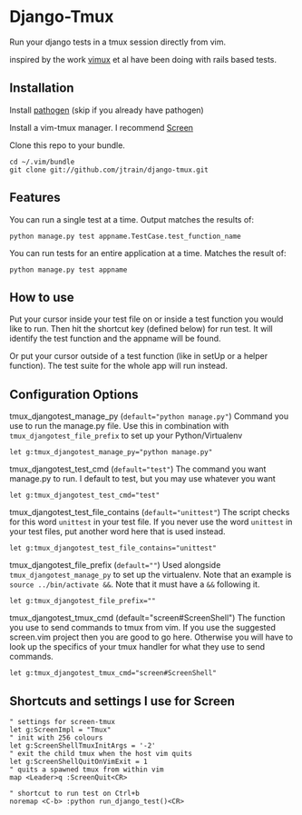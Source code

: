 # Django-Tmux

Run your django tests in a tmux session directly from vim.

inspired by the work [vimux](https://github.com/benmills/vimux) et al have been doing with rails based tests.

## Installation

Install [pathogen](https://github.com/tpope/vim-pathogen) (skip if you already have pathogen)

Install a vim-tmux manager. I recommend [Screen](https://github.com/ervandew/screen)

Clone this repo to your bundle.

    cd ~/.vim/bundle
    git clone git://github.com/jtrain/django-tmux.git


## Features

You can run a single test at a time. Output matches the results of:


    python manage.py test appname.TestCase.test_function_name

You can run tests for an entire application at a time. Matches the result of:

    python manage.py test appname

## How to use
Put your cursor inside your test file on or inside a test function you would like to run.
Then hit the shortcut key (defined below) for run test. It will identify the test function
and the appname will be found.

Or put your cursor outside of a test function (like in setUp or a helper function). The test
suite for the whole app will run instead.

## Configuration Options

tmux_djangotest_manage_py (`default="python manage.py"`)
Command you use to run the manage.py file. Use this in combination with
`tmux_djangotest_file_prefix` to set up your Python/Virtualenv
 
    let g:tmux_djangotest_manage_py="python manage.py"

tmux_djangotest_test_cmd (`default="test"`)
The command you want manage.py to run. 
I default to test, but you may use whatever you want

    let g:tmux_djangotest_test_cmd="test"

tmux_djangotest_test_file_contains (`default="unittest"`)
The script checks for this word `unittest` in your test file. If you never
use the word `unittest` in your test files, put another word here that
is used instead.

    let g:tmux_djangotest_test_file_contains="unittest"

tmux_djangotest_file_prefix (`default=""`)
Used alongside `tmux_djangotest_manage_py` to set up the virtualenv. Note that
an example is `source ../bin/activate &&`. Note that it must have a `&&` following it.

    let g:tmux_djangotest_file_prefix=""

tmux_djangotest_tmux_cmd (default="screen#ScreenShell")
The function you use to send commands to tmux from vim. If you use the suggested screen.vim
project then you are good to go here. Otherwise you will have to look up the specifics of your
tmux handler for what they use to send commands.

    let g:tmux_djangotest_tmux_cmd="screen#ScreenShell"

## Shortcuts and settings I use for Screen

    " settings for screen-tmux
    let g:ScreenImpl = "Tmux"
    " init with 256 colours
    let g:ScreenShellTmuxInitArgs = '-2'
    " exit the child tmux when the host vim quits
    let g:ScreenShellQuitOnVimExit = 1
    " quits a spawned tmux from within vim
    map <Leader>q :ScreenQuit<CR>

    " shortcut to run test on Ctrl+b
    noremap <C-b> :python run_django_test()<CR>
